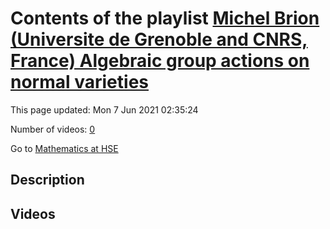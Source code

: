 # Contents of the playlist [Michel Brion (Universite de Grenoble and CNRS, France)  Algebraic group actions on normal varieties](https://www.youtube.com/playlist?list=PLq3E5oubNNoAMQ2W9wEWNc6OHs-3ehpIm)

This page updated: Mon 7 Jun 2021 02:35:24

Number of videos: [0](#videos)

Go to [Mathematics at HSE](../README.md)

## Description



## Videos

